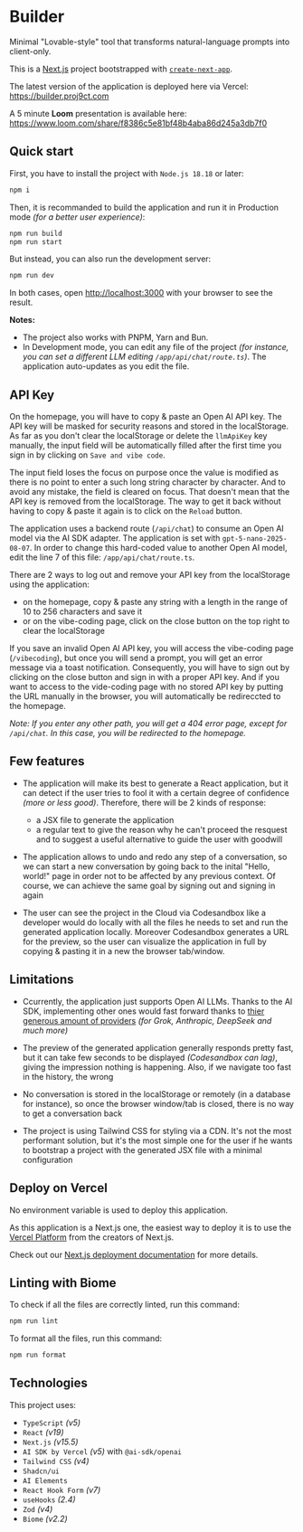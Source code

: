 # Builder

Minimal "Lovable-style" tool that transforms natural-language prompts into client-only.

This is a [Next.js](https://nextjs.org) project bootstrapped with [`create-next-app`](https://nextjs.org/docs/app/api-reference/cli/create-next-app).

The latest version of the application is deployed here via Vercel:
https://builder.proj9ct.com

A 5 minute **Loom** presentation is available here:
https://www.loom.com/share/f8386c5e81bf48b4aba86d245a3db7f0

## Quick start

First, you have to install the project with `Node.js 18.18` or later:

```sh
npm i
```

Then, it is recommanded to build the application and run it in Production mode _(for a better user experience)_:

```sh
npm run build
npm run start
```

But instead, you can also run the development server:

```sh
npm run dev
```

In both cases, open [http://localhost:3000](http://localhost:3000) with your browser to see the result.

**Notes:**
- The project also works with PNPM, Yarn and Bun.
- In Development mode, you can edit any file of the project _(for instance, you can set a different LLM editing `/app/api/chat/route.ts`)_. The application auto-updates as you edit the file.

## API Key

On the homepage, you will have to copy & paste an Open AI API key. The API key will be masked for security reasons and stored in the localStorage. As far as you don't clear the localStorage or delete the `llmApiKey` key manually, the input field will be automatically filled after the first time you sign in by clicking on `Save and vibe code`.

The input field loses the focus on purpose once the value is modified as there is no point to enter a such long string character by character. And to avoid any mistake, the field is cleared on focus. That doesn't mean that the API key is removed from the localStorage. The way to get it back without having to copy & paste it again is to click on the `Reload` button.

The application uses a backend route (`/api/chat`) to consume an Open AI model via the AI SDK adapter. The application is set with `gpt-5-nano-2025-08-07`. In order to change this hard-coded value to another Open AI model, edit the line 7 of this file: `/app/api/chat/route.ts`.

There are 2 ways to log out and remove your API key from the localStorage using the application:
- on the homepage, copy & paste any string with a length in the range of 10 to 256 characters and save it
- or on the vibe-coding page, click on the close button on the top right to clear the localStorage

If you save an invalid Open AI API key, you will access the vibe-coding page (`/vibecoding`), but once you will send a prompt, you will get an error message via a toast notification. Consequently, you will have to sign out by clicking on the close button and sign in with a proper API key. And if you want to access to the vide-coding page with no stored API key by putting the URL manually in the browser, you will automatically be redireccted to the homepage.

_Note: If you enter any other path, you will get a 404 error page, except for `/api/chat`. In this case, you will be redirected to the homepage._

## Few features

- The application will make its best to generate a React application, but it can detect if the user tries to fool it with a certain degree of confidence _(more or less good)_. Therefore, there will be 2 kinds of response:
  - a JSX file to generate the application
  - a regular text to give the reason why he can't proceed the resquest and to suggest a useful alternative to guide the user with goodwill

- The application allows to undo and redo any step of a conversation, so we can start a new conversation by going back to the inital "Hello, world!" page in order not to be affected by any previous context. Of course, we can achieve the same goal by signing out and signing in again

- The user can see the project in the Cloud via Codesandbox like a developer would do locally with all the files he needs to set and run the generated application locally. Moreover Codesandbox generates a URL for the preview, so the user can visualize the application in full by copying & pasting it in a new the browser tab/window.

## Limitations

- Ccurrently, the application just supports Open AI LLMs. Thanks to the AI SDK, implementing other ones would fast forward thanks to [thier generous amount of providers](https://ai-sdk.dev/providers/ai-sdk-providers) _(for Grok, Anthropic, DeepSeek and much more)_

- The preview of the generated application generally responds pretty fast, but it can take few seconds to be displayed _(Codesandbox can lag)_, giving the impression nothing is happening. Also, if we navigate too fast in the history, the wrong 

- No conversation is stored in the localStorage or remotely (in a database for instance), so once the browser window/tab is closed, there is no way to get a conversation back

- The project is using Tailwind CSS for styling via a CDN. It's not the most performant solution, but it's the most simple one for the user if he wants to bootstrap a project with the generated JSX file with a minimal configuration

## Deploy on Vercel

No environment variable is used to deploy this application.

As this application is a Next.js one, the easiest way to deploy it is to use the [Vercel Platform](https://vercel.com/new?utm_medium=default-template&filter=next.js&utm_source=create-next-app&utm_campaign=create-next-app-readme) from the creators of Next.js.

Check out our [Next.js deployment documentation](https://nextjs.org/docs/app/building-your-application/deploying) for more details.

## Linting with Biome

To check if all the files are correctly linted, run this command:

```sh
npm run lint
```

To format all the files, run this command:

```sh
npm run format
```

## Technologies

This project uses:

- `TypeScript` _(v5)_
- `React` _(v19)_
- `Next.js` _(v15.5)_
- `AI SDK by Vercel` _(v5)_ with `@ai-sdk/openai`
- `Tailwind CSS` _(v4)_
- `Shadcn/ui`
- `AI Elements`
- `React Hook Form` _(v7)_
- `useHooks` _(2.4)_
- `Zod` _(v4)_
- `Biome` _(v2.2)_

